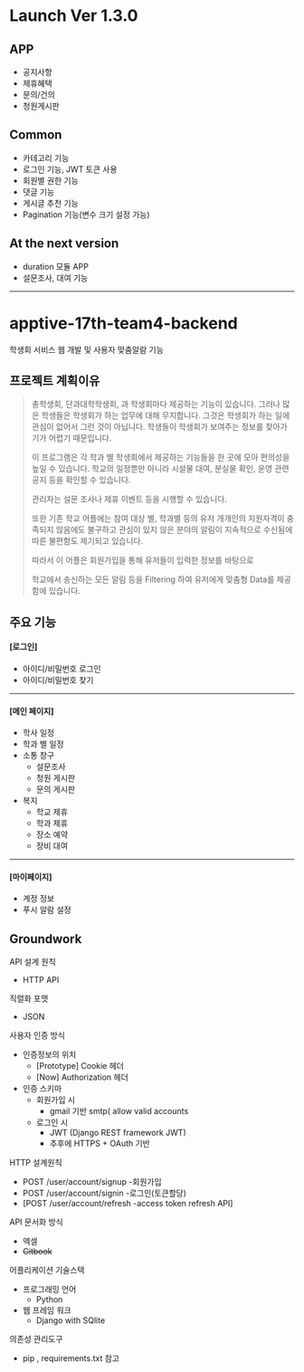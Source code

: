 # Launch Ver 1.3.0

## APP
+ 공지사항
+ 제휴혜택
+ 문의/건의
+ 청원게시판

## Common
+ 카테고리 기능
+ 로그인 기능, JWT 토큰 사용
+ 회원별 권한 기능
+ 댓글 기능
+ 게시글 추천 기능
+ Pagination 기능(변수 크기 설정 가능)

## At the next version
+ duration 모듈 APP
+ 설문조사, 대여 기능

---------------------


# apptive-17th-team4-backend
학생회 서비스 웹 개발 및 사용자 맞춤알람 기능


## 프로젝트 계획이유
>총학생회, 단과대학학생회, 과 학생회마다 제공하는 기능이 있습니다.
>그러나 많은 학생들은 학생회가 하는 업무에 대해 무지합니다.
>그것은 학생회가 하는 일에 관심이 없어서 그런 것이 아닙니다.
>학생들이 학생회가 보여주는 정보를 찾아가기가 어렵기 때문입니다.
>
>이 프로그램은 각 학과 별 학생회에서 제공하는 기능들을 한 곳에 모아 편의성을 높일 수 있습니다. 
>학교의 일정뿐만 아니라 시설물 대여, 분실물 확인, 운영 관련 공지 등을 확인할 수 있습니다.
>
>관리자는 설문 조사나 제휴 이벤트 등을 시행할 수 있습니다. 
> 
> 또한 기존 학교 어플에는 참여 대상 별, 학과별 등의 유저 개개인의 지원자격이 충족되지 않음에도 불구하고
> 관심이 있지 않은 분야의 알림이 지속적으로 수신됨에 따른 불편함도 제기되고 있습니다.
>  
> 따라서 이 어플은 회원가입을 통해 유저들이 입력한 정보를 바탕으로 
> 
> 학교에서 송신하는 모든 알림 등을 Filtering 하여
> 유저에게 맞춤형 Data를 제공함에 있습니다.




## 주요 기능

#### [로그인]
+ 아이디/비밀번호 로그인
 + 아이디/비밀번호 찾기
---------------------
#### [메인 페이지]
 + 학사 일정
 + 학과 별 일정
 + 소통 창구
	+ 설문조사
	+ 청원 게시판
	+ 문의 게시판
 + 복지
	+ 학교 제휴
	+ 학과 제휴
	+ 장소 예약
	+ 장비 대여
----------------------
#### [마이페이지]
 + 계정 정보
 + 푸시 알람 설정






## Groundwork

API 설계 원칙
  - HTTP API


직렬화 포맷
  - JSON


사용자 인증 방식
 - 인증정보의 위치
    - [Prototype] Cookie 헤더
    - [Now] Authorization 헤더
 - 인증 스키마
    - 회원가입 시
      - gmail 기반 smtp( allow valid accounts
    - 로그인 시
      - JWT (Django REST framework JWT)
      - 추후에 HTTPS + OAuth 기반


HTTP 설계원칙
  - POST /user/account/signup  -회원가입
  - POST /user/account/signin  -로그인(토큰할당)
  - [POST /user/account/refresh -access token refresh API]
  
  
API 문서화 방식
  - 엑셀
  - ~~Gitbook~~


어플리케이션 기술스택
  - 프로그래밍 언어
    - Python
  - 웹 프레임 워크
    - Django with SQlite


의존성 관리도구
  - pip , requirements.txt 참고
